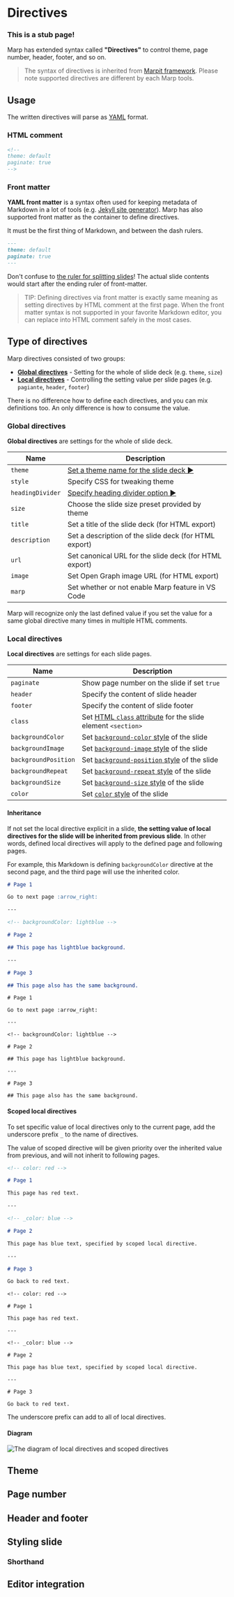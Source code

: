 # Directives

### This is a stub page!

Marp has extended syntax called **"Directives"** to control theme, page number, header, footer, and so on.

> The syntax of directives is inherited from [Marpit framework](https://marpit.marp.app/directives). Please note supported directives are different by each Marp tools.

## Usage

The written directives will parse as [YAML](https://yaml.org/) format.

### HTML comment

```markdown
<!--
theme: default
paginate: true
-->
```

### Front matter

**YAML front matter** is a syntax often used for keeping metadata of Markdown in a lot of tools (e.g. [Jekyll site generator](https://jekyllrb.com/docs/front-matter/)). Marp has also supported front matter as the container to define directives.

It must be the first thing of Markdown, and between the dash rulers.

```markdown
---
theme: default
paginate: true
---
```

Don't confuse to [the ruler for splitting slides](/docs/guide/how-to-write-slides#slides)! The actual slide contents would start after the ending ruler of front-matter.

> TIP: Defining directives via front matter is exactly same meaning as setting directives by HTML comment at the first page. When the front matter syntax is not supported in your favorite Markdown editor, you can replace into HTML comment safely in the most cases.

## Type of directives

Marp directives consisted of two groups:

- **[Global directives](#global-directives)** - Setting for the whole of slide deck (e.g. `theme`, `size`)
- **[Local directives](#local-directives)** - Controlling the setting value per slide pages (e.g. `pagiante`, `header`, `footer`)

There is no difference how to define each directives, and you can mix definitions too. An only difference is how to consume the value.

### Global directives

**Global directives** are settings for the whole of slide deck.

| Name             | Description                                                      |
| ---------------- | ---------------------------------------------------------------- |
| `theme`          | [Set a theme name for the slide deck ▶️](/docs/guide/theme)      |
| `style`          | Specify CSS for tweaking theme                                   |
| `headingDivider` | [Specify heading divider option ▶️](/docs/guide/heading-divider) |
| `size`           | Choose the slide size preset provided by theme                   |
| `title`          | Set a title of the slide deck (for HTML export)                  |
| `description`    | Set a description of the slide deck (for HTML export)            |
| `url`            | Set canonical URL for the slide deck (for HTML export)           |
| `image`          | Set Open Graph image URL (for HTML export)                       |
| `marp`           | Set whether or not enable Marp feature in VS Code                |

Marp will recognize only the last defined value if you set the value for a same global directive many times in multiple HTML comments.

### Local directives

**Local directives** are settings for each slide pages.

| Name                 | Description                                                                                                                               |
| -------------------- | ----------------------------------------------------------------------------------------------------------------------------------------- |
| `paginate`           | Show page number on the slide if set `true`                                                                                               |
| `header`             | Specify the content of slide header                                                                                                       |
| `footer`             | Specify the content of slide footer                                                                                                       |
| `class`              | Set [HTML `class` attribute](https://developer.mozilla.org/en-US/docs/Web/HTML/Global_attributes/class) for the slide element `<section>` |
| `backgroundColor`    | Set [`background-color` style](https://developer.mozilla.org/en-US/docs/Web/CSS/background-color) of the slide                            |
| `backgroundImage`    | Set [`background-image` style](https://developer.mozilla.org/en-US/docs/Web/CSS/background-image) of the slide                            |
| `backgroundPosition` | Set [`background-position` style](https://developer.mozilla.org/en-US/docs/Web/CSS/background-position) of the slide                      |
| `backgroundRepeat`   | Set [`background-repeat` style](https://developer.mozilla.org/en-US/docs/Web/CSS/background-repeat) of the slide                          |
| `backgroundSize`     | Set [`background-size` style](https://developer.mozilla.org/en-US/docs/Web/CSS/background-size) of the slide                              |
| `color`              | Set [`color` style](https://developer.mozilla.org/en-US/docs/Web/CSS/color) of the slide                                                  |

#### Inheritance

If not set the local directive explicit in a slide, **the setting value of local directives for the slide will be inherited from previous slide**. In other words, defined local directives will apply to the defined page and following pages.

For example, this Markdown is defining `backgroundColor` directive at the second page, and the third page will use the inherited color.

```markdown
# Page 1

Go to next page :arrow_right:

---

<!-- backgroundColor: lightblue -->

# Page 2

## This page has lightblue background.

---

# Page 3

## This page also has the same background.
```

```markdown:marp
# Page 1

Go to next page :arrow_right:

---

<!-- backgroundColor: lightblue -->

# Page 2

## This page has lightblue background.

---

# Page 3

## This page also has the same background.
```

#### Scoped local directives

To set specific value of local directives only to the current page, add the underscore prefix `_` to the name of directives.

The value of scoped directive will be given priority over the inherited value from previous, and will not inherit to following pages.

```markdown
<!-- color: red -->

# Page 1

This page has red text.

---

<!-- _color: blue -->

# Page 2

This page has blue text, specified by scoped local directive.

---

# Page 3

Go back to red text.
```

```markdown:marp
<!-- color: red -->

# Page 1

This page has red text.

---

<!-- _color: blue -->

# Page 2

This page has blue text, specified by scoped local directive.

---

# Page 3

Go back to red text.
```

The underscore prefix can add to all of local directives.

#### Diagram

![The diagram of local directives and scoped directives](/assets/docs/directives.png 'The diagram of local directives and scoped directives')

## Theme

<!-- TODO: Link to "Theme" section -->

## Page number

## Header and footer

## Styling slide

### Shorthand

## Editor integration

<!-- By using **Marp for VS Code**, you can peek -->
